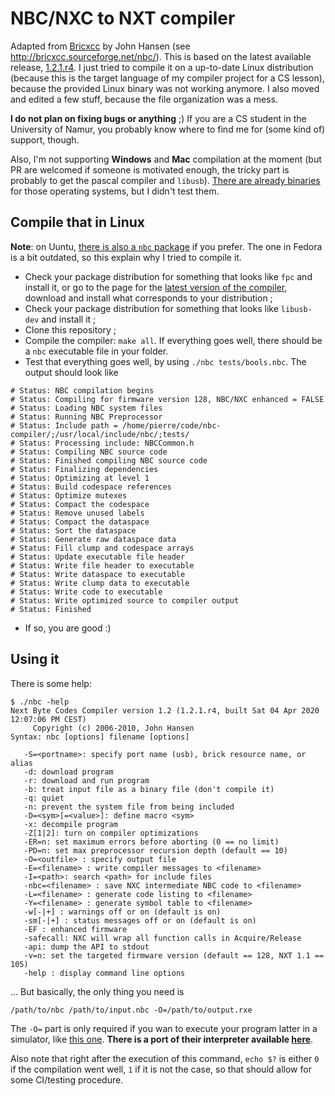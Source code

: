 # NBC/NXC to NXT compiler

Adapted from [Bricxcc](https://sourceforge.net/projects/bricxcc/) by John Hansen (see <http://bricxcc.sourceforge.net/nbc/>).
This is based on the latest available release, [1.2.1.r4](https://sourceforge.net/projects/bricxcc/files/NBC_NXC/NBC%20release%201.2.1%20r4/).
I just tried to compile it on a up-to-date Linux distribution (because this is the target language of my compiler project for a CS lesson), because the provided Linux binary was not working anymore.
I also moved and edited a few stuff, because the file organization was a mess.

**I do not plan on fixing bugs or anything** ;)
If you are a CS student in the University of Namur, you probably know where to find me for (some kind of) support, though.

Also, I'm not supporting **Windows** and **Mac** compilation at the moment (but PR are welcomed if someone is motivated enough, the tricky part is probably to get the pascal compiler and `libusb`).
[There are already binaries](https://sourceforge.net/projects/bricxcc/files/NBC_NXC/NBC%20release%201.2.1%20r4/) for those operating systems, but I didn't test them.

## Compile that in Linux

**Note**: on Uuntu, [there is also a `nbc` package](https://packages.ubuntu.com/xenial/electronics/nbc) if you prefer. The one in Fedora is a bit outdated, so this explain why I tried to compile it.

+ Check your package distribution for something that looks like `fpc` and install it, or go to the page for the [latest version of the compiler](https://sourceforge.net/projects/freepascal/files/Linux/3.0.4/), download and install what corresponds to your distribution ;
+ Check your package distribution for something that looks like `libusb-dev` and install it ;
+ Clone this repository ;
+ Compile the compiler: `make all`. If everything goes well, there should be a `nbc` executable file in your folder.
+ Test that everything goes well, by using `./nbc tests/bools.nbc`. The output should look like

```
# Status: NBC compilation begins
# Status: Compiling for firmware version 128, NBC/NXC enhanced = FALSE
# Status: Loading NBC system files
# Status: Running NBC Preprocessor
# Status: Include path = /home/pierre/code/nbc-compiler/;/usr/local/include/nbc/;tests/
# Status: Processing include: NBCCommon.h
# Status: Compiling NBC source code
# Status: Finished compiling NBC source code
# Status: Finalizing dependencies
# Status: Optimizing at level 1
# Status: Build codespace references
# Status: Optimize mutexes
# Status: Compact the codespace
# Status: Remove unused labels
# Status: Compact the dataspace
# Status: Sort the dataspace
# Status: Generate raw dataspace data
# Status: Fill clump and codespace arrays
# Status: Update executable file header
# Status: Write file header to executable
# Status: Write dataspace to executable
# Status: Write clump data to executable
# Status: Write code to executable
# Status: Write optimized source to compiler output
# Status: Finished
```
+ If so, you are good :)


## Using it

There is some help:

```
$ ./nbc -help
Next Byte Codes Compiler version 1.2 (1.2.1.r4, built Sat 04 Apr 2020 12:07:06 PM CEST)
     Copyright (c) 2006-2010, John Hansen
Syntax: nbc [options] filename [options]

   -S=<portname>: specify port name (usb), brick resource name, or alias
   -d: download program
   -r: download and run program
   -b: treat input file as a binary file (don't compile it)
   -q: quiet
   -n: prevent the system file from being included
   -D=<sym>[=<value>]: define macro <sym>
   -x: decompile program
   -Z[1|2]: turn on compiler optimizations
   -ER=n: set maximum errors before aborting (0 == no limit)
   -PD=n: set max preprocessor recursion depth (default == 10)
   -O=<outfile> : specify output file
   -E=<filename> : write compiler messages to <filename>
   -I=<path>: search <path> for include files
   -nbc=<filename> : save NXC intermediate NBC code to <filename>
   -L=<filename> : generate code listing to <filename>
   -Y=<filename> : generate symbol table to <filename>
   -w[-|+] : warnings off or on (default is on)
   -sm[-|+] : status messages off or on (default is on)
   -EF : enhanced firmware
   -safecall: NXC will wrap all function calls in Acquire/Release
   -api: dump the API to stdout
   -v=n: set the targeted firmware version (default == 128, NXT 1.1 == 105)
   -help : display command line options
```

... But basically, the only thing you need is

```
/path/to/nbc /path/to/input.nbc -O=/path/to/output.rxe
```

The `-O=` part is only required if you wan to execute your program latter in a simulator, like [this one](http://schuelerlabor.informatik.rwth-aachen.de/roboter-simulator). **There is a port of their interpreter available [here](https://github.com/pierre-24/nxt-interpreter)**.

Also note that right after the execution of this command, `echo $?` is either `0` if the compilation went well, `1` if it is not the case, so that should allow for some CI/testing procedure.
